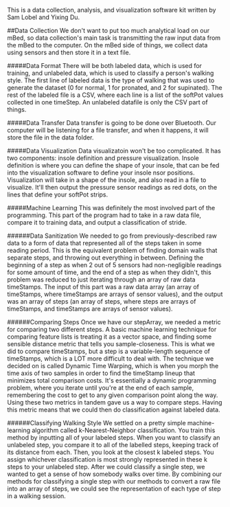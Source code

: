 This is a data collection, analysis, and visualization software kit written by Sam Lobel and Yixing Du.

##Data Collection
We don't want to put too much analytical load on our mBed, so data collection's main task is transmitting the raw input data from the mBed to the computer. On the mBed side of things, we collect data using sensors and then store it in a text file. 

#####Data Format
There will be both labeled data, which is used for training, and unlabeled data, which is used to classify a person's walking style. The first line of labeled data is the type of walking that was used to generate the dataset (0 for normal, 1 for pronated, and 2 for supinated). The rest of the labeled file is a CSV, where each line is a list of the softPot values collected in one timeStep. An unlabeled datafile is only the CSV part of things.

#####Data Transfer
Data transfer is going to be done over Bluetooth. Our computer will be listening for a file transfer, and when it happens, it will store the file in the data folder. 


#####Data Visualization
Data visualizatoin won't be too complicated. It has two components: insole definition and pressure visualization. Insole definition is where you can define the shape of your insole, that can be fed into the visualization software to define your insole nsor positions. Visualization will take in a shape of the insole, and also read in a file to visualize. It'll then output the pressure sensor readings as red dots, on the lines that define your softPot strips.


#####Machine Learning
This was definitely the most involved part of the programming. This part of the program had to take in a raw data file, compare it to training data, and output a classification of stride. 

######Data Sanitization
We needed to go from previously-described raw data to a form of data that represented all of the steps taken in some reading period. This is the equivalent problem of finding domain walls that separate steps, and throwing out everything in between. Defining the beginning of a step as when 2 out of 5 sensors had non-negligible readings for some amount of time, and the end of a step as when they didn't, this problem was reduced to just iterating through an array of raw data timeStamps. The input of this part was a raw data array (an array of timeStamps, where timeStamps are arrays of sensor values), and the output was an array of steps (an array of steps, where steps are arrays of timeStamps, and timeStamps are arrays of sensor values). 

######Comparing Steps
Once we have our stepArray, we needed a metric for comparing two different steps. A basic machine learning technique for comparing feature lists is treating it as a vector space, and finding some sensible distance metric that tells you sample-closeness. This is what we did to compare timeStamps, but a step is a variable-length sequence of timeStamps, which is a LOT more difficult to deal with. The technique we decided on is called Dynamic Time Warping, which is when you morph the time axis of two samples in order to find the timeStamp lineup that minimizes total comparison costs. It's essentially a dynamic programming problem, where you iterate until you're at the end of each sample, remembering the cost to get to any given comparison point along the way. Using these two metrics in tandem gave us a way to compare steps. Having this metric means that we could then do classification against labeled data.

######Classifying Walking Style
We settled on a pretty simple machine-learning algorithm called k-Nearest-Neighbor classification. You train this method by inputting all of your labeled steps. When you want to classify an unlabeled step, you compare it to all of the labelled steps, keeping track of its distance from each. Then, you look at the closest k labeled steps. You assign whichever classification is most strongly represented in these k steps to your unlabeled step. After we could classify a single step, we wanted to get a sense of how somebody walks over time. By combining our methods for classifying a single step with our methods to convert a raw file into an array of steps, we could see the representation of each type of step in a walking session.








